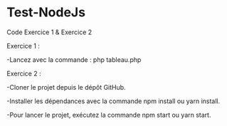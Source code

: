 # Test-NodeJs
Code Exercice 1 & Exercice 2

Exercice 1 : 

  -Lancez avec la commande : php tableau.php

Exercice 2 :

  -Cloner le projet depuis le dépôt GitHub.

  -Installer les dépendances avec la commande npm install ou yarn install.

  -Pour lancer le projet, exécutez la commande npm start ou yarn start.

